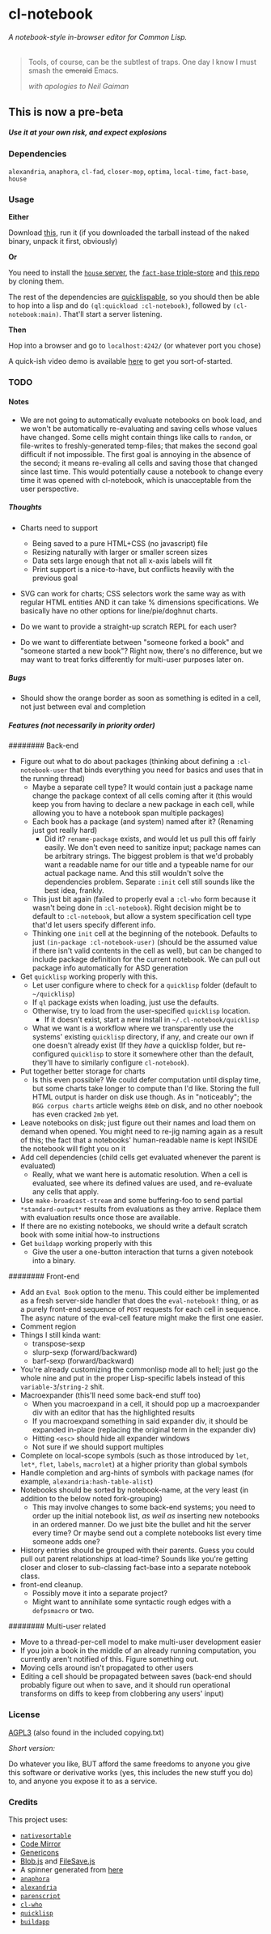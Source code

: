 # cl-notebook
###### A notebook-style in-browser editor for Common Lisp.

> Tools, of course, can be the subtlest of traps.
> One day I know I must smash the ~~emerald~~ Emacs.
>
> *with apologies to Neil Gaiman*

## This is now a pre-beta
##### Use it at your own risk, and expect explosions

### Dependencies

`alexandria`, `anaphora`, `cl-fad`, `closer-mop`, `optima`, `local-time`, `fact-base`, `house`

### Usage

**Either**

Download [this](http://173.255.226.138/cl-notebook-binaries/), run it (if you downloaded the tarball instead of the naked binary, unpack it first, obviously)

**Or**

You need to install the [`house` server](https://github.com/Inaimathi/house), the [`fact-base` triple-store](https://github.com/Inaimathi/fact-base) and [this repo](https://github.com/Inaimathi/cl-notebook) by cloning them.

The rest of the dependencies are [quicklispable](http://www.quicklisp.org/beta/), so you should then be able to hop into a lisp and do `(ql:quickload :cl-notebook)`, followed by `(cl-notebook:main)`. That'll start a server listening.

**Then**

Hop into a browser and go to `localhost:4242/` (or whatever port you chose)

A quick-ish video demo is available [here](https://vimeo.com/97623064) to get you sort-of-started.

### TODO
#### Notes
- We are not going to automatically evaluate notebooks on book load, and we won't be automatically re-evaluating and saving cells whose values have changed. Some cells might contain things like calls to `random`, or file-writes to freshly-generated temp-files; that makes the second goal difficult if not impossible. The first goal is annoying in the absence of the second; it means re-evaling all cells and saving those that changed since last time. This would potentially cause a notebook to change every time it was opened with cl-notebook, which is unacceptable from the user perspective.
	
##### Thoughts
- Charts need to support
	- Being saved to a pure HTML+CSS (no javascript) file
	- Resizing naturally with larger or smaller screen sizes
	- Data sets large enough that not all x-axis labels will fit
	- Print support is a nice-to-have, but conflicts heavily with the previous goal
- SVG can work for charts; CSS selectors work the same way as with regular HTML entities AND it can take % dimensions specifications. We basically have no other options for line/pie/doghnut charts.

- Do we want to provide a straight-up scratch REPL for each user?
- Do we want to differentiate between "someone forked a book" and "someone started a new book"? Right now, there's no difference, but we may want to treat forks differently for multi-user purposes later on.

##### Bugs
- Should show the orange border as soon as something is edited in a cell, not just between eval and completion

##### Features (not necessarily in priority order)
######## Back-end
- Figure out what to do about packages (thinking about defining a `:cl-notebook-user` that binds everything you need for basics and uses that in the running thread)
	- Maybe a separate cell type? It would contain just a package name change the package context of all cells coming after it (this would keep you from having to declare a new package in each cell, while allowing you to have a notebook span multiple packages)
	- Each book has a package (and system) named after it? (Renaming just got really hard)
		- Did it? `rename-package` exists, and would let us pull this off fairly easily. We don't even need to sanitize input; package names can be arbitrary strings. The biggest problem is that we'd probably want a readable name for our title and a typeable name for our actual package name. And this still wouldn't solve the dependencies problem. Separate `:init` cell still sounds like the best idea, frankly.
	- This just bit again (failed to properly eval a `:cl-who` form because it wasn't being done in `:cl-notebook`). Right decision might be to default to `:cl-notebook`, but allow a system specification cell type that'd let users specify different info.
	- Thinking one `init` cell at the beginning of the notebook. Defaults to just `(in-package :cl-notebook-user)` (should be the assumed value if there isn't valid contents in the cell as well), but can be changed to include package definition for the current notebook. We can pull out package info automatically for ASD generation
- Get `quicklisp` working properly with this.
	- Let user configure where to check for a `quicklisp` folder (default to `~/quicklisp`)
	- If `ql` package exists when loading, just use the defaults.
	- Otherwise, try to load from the user-specified `quicklisp` location.
		- If it doesn't exist, start a new install in `~/.cl-notebook/quicklisp`
	- What we want is a workflow where we transparently use the systems' existing `quicklisp` directory, if any, and create our own if one doesn't already exist (If they *have* a quicklisp folder, but re-configured `quicklisp` to store it somewhere other than the default, they'll have to similarly configure `cl-notebook`).
- Put together better storage for charts
	- Is this even possible? We could defer computation until display time, but some charts take longer to compute than I'd like. Storing the full HTML output is harder on disk use though. As in "noticeably"; the `BGG corpus charts` article weighs `80mb` on disk, and no other noebook has even cracked `2mb` yet.
- Leave notebooks on disk; just figure out their names and load them on demand when opened. You might need to re-jig naming again as a result of this; the fact that a notebooks' human-readable name is kept INSIDE the notebook will fight you on it
- Add cell dependencies (child cells get evaluated whenever the parent is evaluated)
	- Really, what we want here is automatic resolution. When a cell is evaluated, see where its defined values are used, and re-evaluate any cells that apply.
- Use `make-broadcast-stream` and some buffering-foo to send partial `*standard-output*` results from evaluations as they arrive. Replace them with evaluation results once those are available.
- If there are no existing notebooks, we should write a default scratch book with some initial how-to instructions
- Get `buildapp` working properly with this
	- Give the user a one-button interaction that turns a given notebook into a binary.

######## Front-end
- Add an `Eval Book` option to the menu. This could either be implemented as a fresh server-side handler that does the `eval-notebook!` thing, or as a purely front-end sequence of `POST` requests for each cell in sequence. The async nature of the eval-cell feature might make the first one easier.
- Comment region
- Things I still kinda want:
	- transpose-sexp
	- slurp-sexp (forward/backward)
	- barf-sexp (forward/backward)
- You're already customizing the commonlisp mode all to hell; just go the whole nine and put in the proper Lisp-specific labels instead of this `variable-3`/`string-2` shit.
- Macroexpander (this'll need some back-end stuff too)
	- When you macroexpand in a cell, it should pop up a macroexpander div with an editor that has the highlighted results
	- If you macroexpand something in said expander div, it should be expanded in-place (replacing the original term in the expander div)
	- Hitting `<esc>` should hide all expander windows
	- Not sure if we should support multiples
- Complete on local-scope symbols (such as those introduced by `let`, `let*`, `flet`, `labels`, `macrolet`) at a higher priority than global symbols
- Handle completion and arg-hints of symbols with package names (for example, `alexandria:hash-table-alist`)
- Notebooks should be sorted by notebook-name, at the very least (in addition to the below noted fork-grouping)
	- This may involve changes to some back-end systems; you need to order up the initial notebook list, _as well as_ inserting new notebooks in an ordered manner. Do we just bite the bullet and hit the server every time? Or maybe send out a complete notebooks list every time someone adds one?
- History entries should be grouped with their parents. Guess you could pull out parent relationships at load-time? Sounds like you're getting closer and closer to sub-classing fact-base into a separate notebook class.
- front-end cleanup.
	- Possibly move it into a separate project?
	- Might want to annihilate some syntactic rough edges with a `defpsmacro` or two.

######## Multi-user related
- Move to a thread-per-cell model to make multi-user development easier
- If you join a book in the middle of an already running computation, you currently aren't notified of this. Figure something out.
- Moving cells around isn't propagated to other users
- Editing a cell should be propagated between saves (back-end should probably figure out when to save, and it should run operational transforms on diffs to keep from clobbering any users' input)

### License

[AGPL3](https://www.gnu.org/licenses/agpl-3.0.html) (also found in the included copying.txt)

*Short version:*

Do whatever you like, BUT afford the same freedoms to anyone you give this software or derivative works (yes, this includes the new stuff you do) to, and anyone you expose it to as a service.

### Credits

This project uses:
- [`nativesortable`](https://github.com/bgrins/nativesortable)
- [Code Mirror](http://codemirror.net/)
- [Genericons](http://genericons.com/)
- [Blob.js](https://github.com/eligrey/Blob.js) and [FileSave.js](https://github.com/eligrey/FileSaver.js)
- A spinner generated from [here](http://preloaders.net/en/letters_numbers_words)
- [`anaphora`](http://www.cliki.net/anaphora)
- [`alexandria`](http://common-lisp.net/project/alexandria/)
- [`parenscript`](http://common-lisp.net/project/parenscript/)
- [`cl-who`](http://weitz.de/cl-who/)
- [`quicklisp`](http://www.quicklisp.org/beta/)
- [`buildapp`](http://www.xach.com/lisp/buildapp/)

